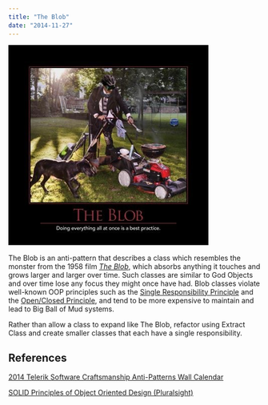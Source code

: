 ```yaml
---
title: "The Blob"
date: "2014-11-27"
---
```


![The_Blob_Sept_2014](images/blob-400x400.jpg)

The Blob is an anti-pattern that describes a class which resembles the monster from the 1958 film [_The Blob_](http://www.imdb.com/title/tt0051418/?ref_=nv_sr_2), which absorbs anything it touches and grows larger and larger over time. Such classes are similar to God Objects and over time lose any focus they might once have had. Blob classes violate well-known OOP principles such as the [Single Responsibility Principle](http://deviq.com/single-responsibility-principle) and the [Open/Closed Principle](http://deviq.com/open-closed-principle), and tend to be more expensive to maintain and lead to Big Ball of Mud systems.

Rather than allow a class to expand like The Blob, refactor using Extract Class and create smaller classes that each have a single responsibility.

## References

[2014 Telerik Software Craftsmanship Anti-Patterns Wall Calendar](http://gear.telerik.com/)

[SOLID Principles of Object Oriented Design (Pluralsight)](http://pluralsight.com/training/courses/TableOfContents?courseName=principles-oo-design&highlight=)
